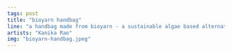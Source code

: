 ```yaml
---
tags: post
title: "bioyarn handbag"
line: "a handbag made from bioyarn - a sustainable algae based alternative to traditional textile production involving plastics"
artists: "Kanika Rao"
img: "bioyarn-handbag.jpeg"
---
```


